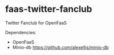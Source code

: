 # faas-twitter-fanclub
Twitter Fanclub for OpenFaaS 

Dependencies:
* OpenFaaS
* Minio-db https://github.com/alexellis/minio-db

